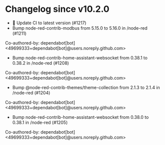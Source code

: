# Changelog since v10.2.0
- 🚀 Update CI to latest version (#1217) 
- Bump node-red-contrib-modbus from 5.15.0 to 5.16.0 in /node-red (#1211)

Co-authored-by: dependabot[bot] <49699333+dependabot[bot]@users.noreply.github.com> 
- Bump node-red-contrib-home-assistant-websocket from 0.38.1 to 0.38.2 in /node-red (#1208)

Co-authored-by: dependabot[bot] <49699333+dependabot[bot]@users.noreply.github.com> 
- Bump @node-red-contrib-themes/theme-collection from 2.1.3 to 2.1.4 in /node-red (#1204)

Co-authored-by: dependabot[bot] <49699333+dependabot[bot]@users.noreply.github.com> 
- Bump node-red-contrib-home-assistant-websocket from 0.38.0 to 0.38.1 in /node-red (#1205)

Co-authored-by: dependabot[bot] <49699333+dependabot[bot]@users.noreply.github.com> 
